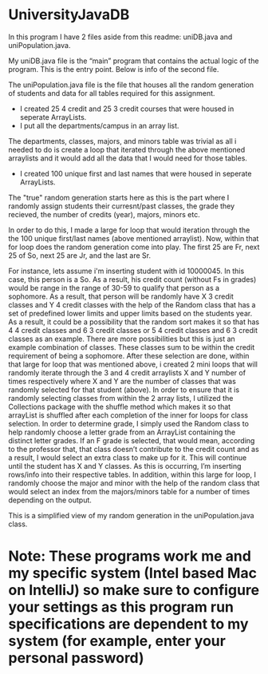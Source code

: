 # UniversityJavaDB

In this program I have 2 files aside from this readme: uniDB.java and uniPopulation.java. 

My uniDB.java file is the “main” program that contains the actual logic of the program. This is the entry point. Below is info of the second file.

The uniPopulation.java file is the file that houses all the random generation of students and data for all tables required for this assignment. 

- I created 25 4 credit and 25 3 credit courses that were housed in seperate ArrayLists.
- I put all the departments/campus in an array list.

The departments, classes, majors, and minors table was trivial as all i needed to do is create a loop that iterated through the above mentioned arraylists and it would add all the data that I would need for those tables.

- I created 100 unique first and last names that were housed in seperate ArrayLists.

The "true" random generation starts here as this is the part where I randomly assign students their curresnt/past classes, the grade they recieved, the number of credits (year), majors, minors etc.

In order to do this, I made a large for loop that would iteration through the the 100 unique first/last names (above mentioned arraylist). Now, within that for loop does the random generation come into play. The first 25 are Fr, next 25 of So, next 25 are Jr, and the last are Sr.

For instance, lets assume i'm inserting student with id 10000045. In this case, this person is a So. As a result, his credit count (without Fs in grades) would be range in the range of 30-59 to qualify that person as a sophomore. As a result, that person will be randomly have X 3 credit classes and Y 4 credit classes with the help of the Random class that has a set of predefined lower limits and upper limits based on the students year. As a result, it could be a possibility that the random sort makes it so that has 4 4 credit classes and 6 3 credit classes or 5 4 credit classes and 6 3 credit classes as an example. There are more possibilities but this is just an example combination of classes. These classes sum to be within the credit requirement of being a sophomore. After these selection are done, within that large for loop that was mentioned above, i created 2 mini loops that will randomly iterate through the 3 and 4 credit arraylists X and Y number of times respectively where X and Y are the number of classes that was randomly selected for that student (above). In order to ensure that it is randomly selecting classes from within the 2 array lists, I utilized the Collections package with the shuffle method which makes it so that arrayList is shuffled after each completion of the inner for loops for class selection. In order to determine grade, I simply used the Random class to help randomly choose a letter grade from an ArrayList containing the distinct letter grades. If an F grade is selected, that would mean, according to the professor that, that class doesn’t contribute to the credit count and as a result, I would select an extra class to make up for it. This will continue until the student has X and Y classes. As this is occurring, I’m inserting rows/info into their respective tables. In addition, within this large for loop, I randomly choose the major and minor with the help of the random class that would select an index from the majors/minors table for a number of times depending on the output. 

This is a simplified view of my random generation in the uniPopulation.java class.

# Note: These programs work me and my specific system (Intel based Mac on IntelliJ) so make sure to configure your settings as this program run specifications are dependent to my system (for example, enter your personal password)

